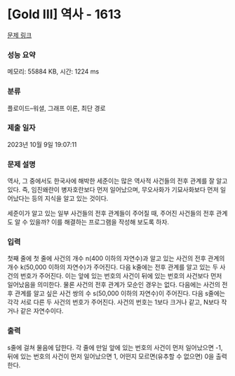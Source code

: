 # [Gold III] 역사 - 1613 

[문제 링크](https://www.acmicpc.net/problem/1613) 

### 성능 요약

메모리: 55884 KB, 시간: 1224 ms

### 분류

플로이드–워셜, 그래프 이론, 최단 경로

### 제출 일자

2023년 10월 9일 19:07:11

### 문제 설명

<p>역사, 그 중에서도 한국사에 해박한 세준이는 많은 역사적 사건들의 전후 관계를 잘 알고 있다. 즉, 임진왜란이 병자호란보다 먼저 일어났으며, 무오사화가 기묘사화보다 먼저 일어났다는 등의 지식을 알고 있는 것이다.</p>

<p>세준이가 알고 있는 일부 사건들의 전후 관계들이 주어질 때, 주어진 사건들의 전후 관계도 알 수 있을까? 이를 해결하는 프로그램을 작성해 보도록 하자.</p>

### 입력 

 <p>첫째 줄에 첫 줄에 사건의 개수 n(400 이하의 자연수)과 알고 있는 사건의 전후 관계의 개수 k(50,000 이하의 자연수)가 주어진다. 다음 k줄에는 전후 관계를 알고 있는 두 사건의 번호가 주어진다. 이는 앞에 있는 번호의 사건이 뒤에 있는 번호의 사건보다 먼저 일어났음을 의미한다. 물론 사건의 전후 관계가 모순인 경우는 없다. 다음에는 사건의 전후 관계를 알고 싶은 사건 쌍의 수 s(50,000 이하의 자연수)이 주어진다. 다음 s줄에는 각각 서로 다른 두 사건의 번호가 주어진다. 사건의 번호는 1보다 크거나 같고, N보다 작거나 같은 자연수이다.</p>

### 출력 

 <p>s줄에 걸쳐 물음에 답한다. 각 줄에 만일 앞에 있는 번호의 사건이 먼저 일어났으면 -1, 뒤에 있는 번호의 사건이 먼저 일어났으면 1, 어떤지 모르면(유추할 수 없으면) 0을 출력한다.</p>

